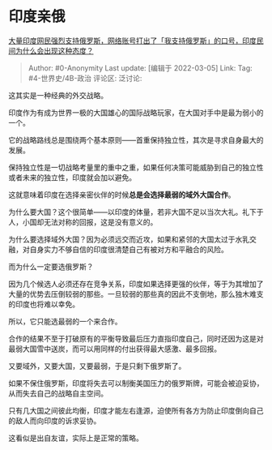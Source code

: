 # 印度亲俄
[大量印度网民强烈支持俄罗斯，网络账号打出了「我支持俄罗斯」的口号，印度民间为什么会出现这种态度？](https://www.zhihu.com/question/519737512/answer/2375675357)

> Author: #0-Anonymity
> Last update: [编辑于 2022-03-05]
> Link:
> Tag: #4-世界史/4B-政治
> 评论区:
> 泛讨论:

这其实是一种经典的外交战略。

印度作为有成为世界一极的大国雄心的国际战略玩家，在大国对手中是最为弱小的一个。

它的战略路线总是围绕两个基本原则——首重保持独立性，其次是寻求自身最大的发展。

保持独立性是一切战略考量里的重中之重，如果任何决策可能威胁到自己的独立性或者未来的独立性，印度就会加以避免。

这就意味着印度在选择亲密伙伴的时候**总是会选择最弱的域外大国合作**。

为什么要大国？这个很简单——以印度的体量，若非大国不足以当次大礼。礼下于人，小国却无法对称的回报，这是没有意义的。

为什么要选择域外大国？因为必须远交而近攻，如果和紧邻的大国太过于水乳交融，对自身实力不够自信的印度很清楚自己有被对方和平融合的风险。

而为什么一定要选俄罗斯？

因为几个候选人必须还存在竞争关系，印度如果选择更强的伙伴，等于为其增加了大量的优势去压倒较弱的那些。一旦较弱的那些真的因此不支倒地，那么独木难支的印度也将难以幸免。

所以，它只能选最弱的一个来合作。

合作的结果不至于打破原有的平衡导致最后压力直指印度自己，同时还因为这是对最弱大国雪中送炭，而可以用同样的付出获得最大感激、最多回报。

又要域外，又要大国，又要最弱，于是只剩下俄罗斯了。

如果不保住俄罗斯，印度将失去可以制衡美国压力的俄罗斯牌，可能会被迫妥协，从而失去自己的战略自主空间。

只有几大国之间彼此均衡，印度才能左右逢源，迫使所有各方为防止印度倒向自己的敌人而向印度的诉求妥协。

这看似是出自友谊，实际上是正常的策略。
